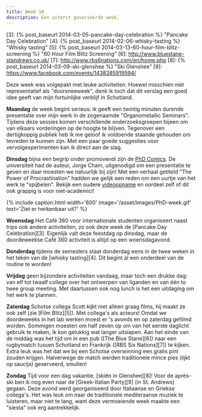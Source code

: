 ```yaml
---
title: Week 10
description: Een uiterst gevarieerde week.
---
```

[1]: http://phdcomics.com/comics.php
[2]: https://www.youtube.com/watch?v=pzrQmpdziTQ
[3]: {% post_baseurl 2014-03-05-pancake-day-celebration %} "Pancake Day Celebration"
[4]: {% post_baseurl 2014-02-06-whisky-tasting %} "Whisky tasting"
[5]: {% post_baseurl 2014-03-13-60-hour-film-blitz-screening %} "60 Hour Film Blitz Screening"
[6]: http://www.bluestane-standrews.co.uk/
[7]: http://www.rbs6nations.com/en/home.php
[8]: {% post_baseurl 2014-03-09-ski-glenshee %} "Ski Glenshee"
[9]: https://www.facebook.com/events/1438385919594/

Deze week was volgepakt met leuke activiteiten. Hoewel misschien niet representatief als "doorsneeweek", denk ik toch dat dit verslag een goed idee geeft van mijn fortuinlijke verblijf in Schotland.

<a name="more"></a>

**Maandag** de week begint serieus: ik geeft een twintig minuten durende presentatie over mijn werk in de zogenaamde "Organometallic Seminars". Tijdens deze sessies komen verschillende onderzoeksgroepen bijeen om van elkaars vorderingen op de hoogte te blijven. Tegenover een dertigkoppig publiek heb ik me geloof ik voldoende staande gehouden om tevreden te kunnen zijn. Met een paar goede suggesties voor vervolgexperimenten kan ik direct aan de slag.

**Dinsdag** bijna een begrip onder promovendi zijn de [PhD Comics][1]. De universiteit had de auteur, Jorge Cham, uitgenodigd om een presentatie te geven en daar moesten we natuurlijk bij zijn! Met een verhaal getiteld "The Power of Procrastination" hadden we gelijk een reden om een uurtje van het werk te "spijbelen". Bekijk een oudere [videoopname][2] en oordeel zelf of dit ook grappig is voor niet-academici!

{% include caption.html
    width='600'
    image='/asset/images/PhD-week.gif'
    text='Ziet er herkenbaar uit?'
%}

**Woensdag** Het Café 360 voor internationale studenten organiseert naast trips ook andere activiteiten, zo ook deze week de [Pancake Day Celebration][3]. Eigenlijk valt deze feestdag op dinsdag, maar de doordeweekse Café 360 activiteit is altijd op een woensdagavond.

**Donderdag** tijdens de semesters staat donderdag eens in de twee weken in het teken van de [whisky tasting][4]. Dit begint al een onderdeel van de routine te worden!

**Vrijdag** geen bijzondere activiteiten vandaag, maar toch een drukke dag: van elf tot twaalf college over het ontwerpen van liganden en van één to twee group meeting. Met daartussen ook nog lunch is het een uitdaging om het werk te plannen.

**Zaterdag** Schotse collega Scott kijkt niet alleen graag films, hij maakt ze ook zelf (zie [Film Blitz][5]). Met collega's als acteurs! Omdat we doordeweeks in het lab werken moest er 's avonds en op zaterdag gefilmd worden. Sommigen moesten om half zeven op om van het eerste daglicht gebruik te maken, ik kon gelukkig wat langer uitslapen. Aan het einde van de middag was het tijd om in een pub ([The Blue Stane][6]) naar een rugbymatch tussen Schotland en Frankrijk ([RBS Six Nations][7]) te kijken. Extra leuk was het dat we bij een Schotse overwinning een gratis pint zouden krijgen. Halverwege de match werden traditionele mince pies (lijkt op saucijs) geserveerd, smullen!

**Zondag** Tijd voor een dag vakantie, [skiën in Glenshee][8]! Voor de après-ski ben ik nog even naar de [Greek-Italian Party][9] (in St. Andrews) gegaan. Deze avond werd georganiseerd door Italiaanse en Griekse collega's. Het was leuk om naar de traditionele mediteraanse muziek te luisteren, maar niet te lang, want deze vermoeiende week maakte een "siesta" ook erg aantrekkelijk.